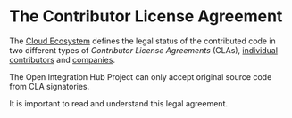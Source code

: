 # The Contributor License Agreement

The [Cloud Ecosystem](https://www.cloudecosystem.org) defines
the legal status of the contributed code in two different types of _Contributor License Agreements_
(CLAs), [individual contributors](https://github.com/openintegrationhub/BusinessCommittee/blob/Contribution-Guide/Contributing/Guide/Contributor%20License%20Agreement%20INDIVIDUAL.pdf) and [companies](https://github.com/openintegrationhub/BusinessCommittee/blob/Contribution-Guide/Contributing/Guide/Contributor%20License%20Agreement%20COMPANY.pdf).

The Open Integration Hub Project can only accept original source code from CLA signatories.

It is important to read and understand this legal agreement.
